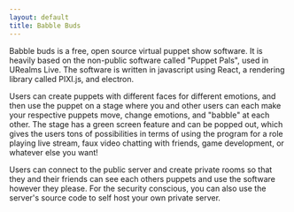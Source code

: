 ```yaml
---
layout: default
title: Babble Buds
---
```

Babble buds is a free, open source virtual puppet show software. It is heavily based on the non-public software called "Puppet Pals", used in URealms Live. The software is written in javascript using React, a rendering library called PIXI.js, and electron.

Users can create puppets with different faces for different emotions, and then use the puppet on a stage where you and other users can each make your respective puppets move, change emotions, and "babble" at each other. The stage has a green screen feature and can be popped out, which gives the users tons of possibilities in terms of using the program for a role playing live stream, faux video chatting with friends, game development, or whatever else you want!

Users can connect to the public server and create private rooms so that they and their friends can see each others puppets and use the software however they please. For  the security conscious, you can also use the server's source code to self host your own private server. 
